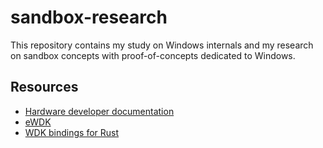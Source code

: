 # sandbox-research

This repository contains my study on Windows internals and my research on sandbox concepts with proof-of-concepts dedicated to Windows.

## Resources

- [Hardware developer documentation](https://learn.microsoft.com/en-us/windows-hardware/drivers/)
- [eWDK](https://learn.microsoft.com/en-us/windows-hardware/drivers/develop/using-the-enterprise-wdk)
- [WDK bindings for Rust](https://github.com/microsoft/windows-drivers-rs/)
